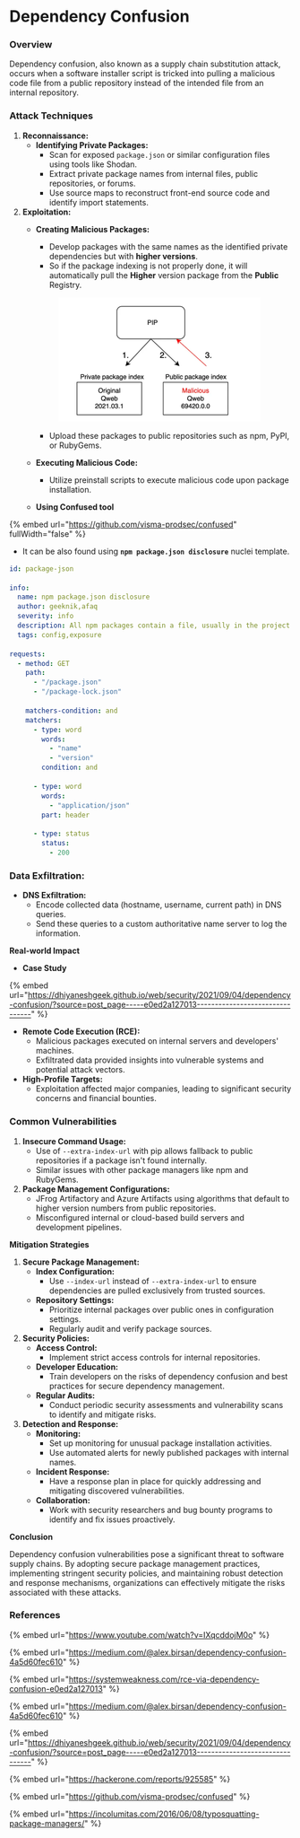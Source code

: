 # Dependency Confusion

### **Overview**

Dependency confusion, also known as a supply chain substitution attack, occurs when a software installer script is tricked into pulling a malicious code file from a public repository instead of the intended file from an internal repository.

### **Attack Techniques**

1. **Reconnaissance:**
   * **Identifying Private Packages:**
     * Scan for exposed `package.json` or similar configuration files using tools like Shodan.
     * Extract private package names from internal files, public repositories, or forums.
     * Use source maps to reconstruct front-end source code and identify import statements.
2. **Exploitation:**
   *   **Creating Malicious Packages:**

       * Develop packages with the same names as the identified private dependencies but with **higher versions**.
       * So if the package indexing is not properly done, it will automatically pull the **Higher** version package from the **Public** Registry.

       <figure><img src="../.gitbook/assets/image (51).png" alt="" width="360"><figcaption></figcaption></figure>

       * Upload these packages to public repositories such as npm, PyPI, or RubyGems.
   * **Executing Malicious Code:**
     * Utilize preinstall scripts to execute malicious code upon package installation.
   * **Using Confused tool**

{% embed url="https://github.com/visma-prodsec/confused" fullWidth="false" %}

* It can be also found using **`npm package.json disclosure`** nuclei template.

```yaml
id: package-json

info:
  name: npm package.json disclosure
  author: geeknik,afaq
  severity: info
  description: All npm packages contain a file, usually in the project root, called package.json - this file holds various metadata relevant to the project.
  tags: config,exposure

requests:
  - method: GET
    path:
      - "/package.json"
      - "/package-lock.json"

    matchers-condition: and
    matchers:
      - type: word
        words:
          - "name"
          - "version"
        condition: and

      - type: word
        words:
          - "application/json"
        part: header

      - type: status
        status:
          - 200

```

### **Data Exfiltration:**

* **DNS Exfiltration:**
  * Encode collected data (hostname, username, current path) in DNS queries.
  * Send these queries to a custom authoritative name server to log the information.

**Real-world Impact**

* **Case Study**

{% embed url="https://dhiyaneshgeek.github.io/web/security/2021/09/04/dependency-confusion/?source=post_page-----e0ed2a127013--------------------------------" %}

* **Remote Code Execution (RCE):**
  * Malicious packages executed on internal servers and developers' machines.
  * Exfiltrated data provided insights into vulnerable systems and potential attack vectors.
* **High-Profile Targets:**
  * Exploitation affected major companies, leading to significant security concerns and financial bounties.

### **Common Vulnerabilities**

1. **Insecure Command Usage:**
   * Use of `--extra-index-url` with pip allows fallback to public repositories if a package isn't found internally.
   * Similar issues with other package managers like npm and RubyGems.
2. **Package Management Configurations:**
   * JFrog Artifactory and Azure Artifacts using algorithms that default to higher version numbers from public repositories.
   * Misconfigured internal or cloud-based build servers and development pipelines.

**Mitigation Strategies**

1. **Secure Package Management:**
   * **Index Configuration:**
     * Use `--index-url` instead of `--extra-index-url` to ensure dependencies are pulled exclusively from trusted sources.
   * **Repository Settings:**
     * Prioritize internal packages over public ones in configuration settings.
     * Regularly audit and verify package sources.
2. **Security Policies:**
   * **Access Control:**
     * Implement strict access controls for internal repositories.
   * **Developer Education:**
     * Train developers on the risks of dependency confusion and best practices for secure dependency management.
   * **Regular Audits:**
     * Conduct periodic security assessments and vulnerability scans to identify and mitigate risks.
3. **Detection and Response:**
   * **Monitoring:**
     * Set up monitoring for unusual package installation activities.
     * Use automated alerts for newly published packages with internal names.
   * **Incident Response:**
     * Have a response plan in place for quickly addressing and mitigating discovered vulnerabilities.
   * **Collaboration:**
     * Work with security researchers and bug bounty programs to identify and fix issues proactively.

**Conclusion**

Dependency confusion vulnerabilities pose a significant threat to software supply chains. By adopting secure package management practices, implementing stringent security policies, and maintaining robust detection and response mechanisms, organizations can effectively mitigate the risks associated with these attacks.

### References

{% embed url="https://www.youtube.com/watch?v=IXqcddojM0o" %}

{% embed url="https://medium.com/@alex.birsan/dependency-confusion-4a5d60fec610" %}

{% embed url="https://systemweakness.com/rce-via-dependency-confusion-e0ed2a127013" %}

{% embed url="https://medium.com/@alex.birsan/dependency-confusion-4a5d60fec610" %}

{% embed url="https://dhiyaneshgeek.github.io/web/security/2021/09/04/dependency-confusion/?source=post_page-----e0ed2a127013--------------------------------" %}

{% embed url="https://hackerone.com/reports/925585" %}

{% embed url="https://github.com/visma-prodsec/confused" %}

{% embed url="https://incolumitas.com/2016/06/08/typosquatting-package-managers/" %}
